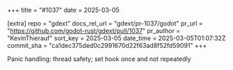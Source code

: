 +++
title = "#1037"
date = 2025-03-05

[extra]
repo = "gdext"
docs_rel_url = "gdext/pr-1037/godot"
pr_url = "https://github.com/godot-rust/gdext/pull/1037"
pr_author = "KevinThierauf"
sort_key = 2025-03-05
date_time = 2025-03-05T01:07:32Z
commit_sha = "ca1dec375ded0c2991670d22f63ad8f52fd59091"
+++

Panic handling: thread safety; set hook once and not repeatedly
